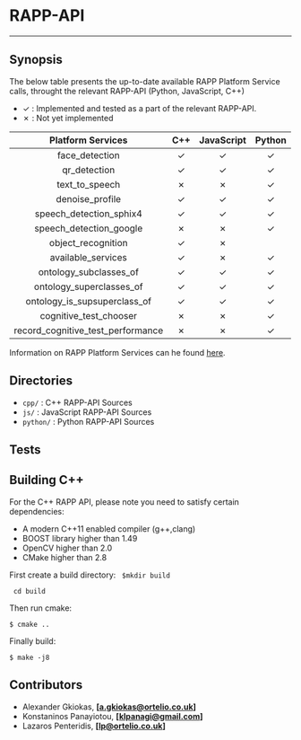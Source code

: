 # RAPP-API
--------------------

## Synopsis

The below table presents the up-to-date available RAPP Platform Service calls, throught the relevant RAPP-API (Python, JavaScript, C++)


- ✓   : Implemented and tested as a part of the relevant RAPP-API.
- ✗   : Not yet implemented


| Platform Services                 | C++      | JavaScript   | Python   |
| :-------------------------------: | :---:    | :----------: | :---:    |
| face_detection                    | ✓        |  ✓           | ✓        |
| qr_detection                      | ✓        |  ✓           | ✓        |
| text_to_speech                    | ✗        |  ✗           | ✓        |
| denoise_profile                   | ✓        |  ✓           | ✓        |
| speech_detection_sphix4           | ✓        |  ✓           | ✓        |
| speech_detection_google           | ✗        |  ✗           | ✓        |
| object_recognition                | ✓        |  ✗           |          |
| available_services                | ✓        |  ✗           | ✓        |
| ontology_subclasses_of            | ✓        |  ✓           | ✓        |
| ontology_superclasses_of          | ✓        |  ✓           | ✓        |
| ontology_is_supsuperclass_of      | ✓        |  ✓           | ✓        |
| cognitive_test_chooser            | ✗        |  ✗           | ✓        |
| record_cognitive_test_performance | ✗        |  ✗           | ✓        |



Information on RAPP Platform Services can he found [here](https://github.com/rapp-project/rapp-platform/tree/master/rapp_web_services/services).

## Directories

- `cpp/`    : C++ RAPP-API Sources
- `js/`     : JavaScript RAPP-API Sources
- `python/` : Python RAPP-API Sources


## Tests

## Building C++

For the C++ RAPP API, please note you need to satisfy certain dependencies:

* A modern C++11 enabled compiler (g++,clang) 
* BOOST library higher than 1.49
* OpenCV higher than 2.0
* CMake higher than 2.8

First create a build directory:
` $mkdir build`

` cd build`

Then run cmake:

`$ cmake ..`

Finally build:

`$ make -j8`

## Contributors

- Alexander Gkiokas, **[a.gkiokas@ortelio.co.uk]**
- Konstaninos Panayiotou, **[klpanagi@gmail.com]**
- Lazaros Penteridis, **[lp@ortelio.co.uk]**
